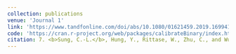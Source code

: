 ```yaml
---
collection: publications
venue: 'Journal 1'
link: 'https://www.tandfonline.com/doi/abs/10.1080/01621459.2019.1699419?journalCode=uasa20'
code: 'https://cran.r-project.org/web/packages/calibrateBinary/index.html'
citation: 7. <b>Sung, C.-L.</b>, Hung, Y., Rittase, W., Zhu, C., and Wu, C. F. J. (2020). Calibration for computer experiments with binary responses and application to cell adhesion study. <i>Journal of the American Statistical Association</i>, 115(532), 1664-1674.
---
```

